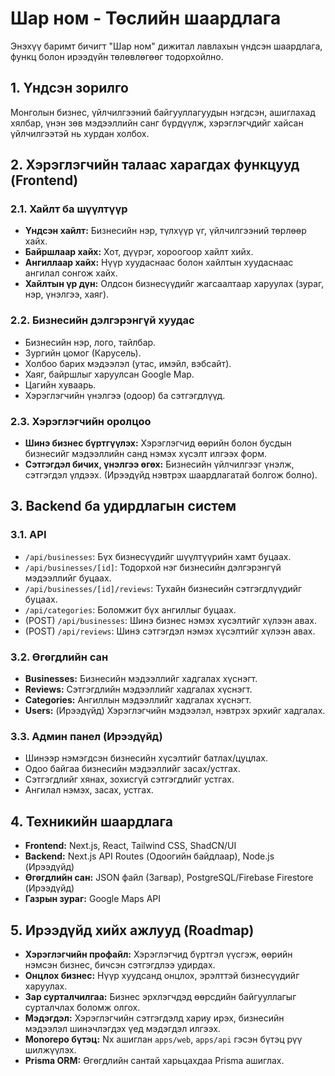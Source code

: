 # Шар ном - Төслийн шаардлага

Энэхүү баримт бичигт "Шар ном" дижитал лавлахын үндсэн шаардлага, функц болон ирээдүйн төлөвлөгөөг тодорхойлно.

## 1. Үндсэн зорилго

Монголын бизнес, үйлчилгээний байгууллагуудын нэгдсэн, ашиглахад хялбар, үнэн зөв мэдээллийн санг бүрдүүлж, хэрэглэгчдийг хайсан үйлчилгээтэй нь хурдан холбох.

## 2. Хэрэглэгчийн талаас харагдах функцууд (Frontend)

### 2.1. Хайлт ба шүүлтүүр
- **Үндсэн хайлт:** Бизнесийн нэр, түлхүүр үг, үйлчилгээний төрлөөр хайх.
- **Байршлаар хайх:** Хот, дүүрэг, хороогоор хайлт хийх.
- **Ангиллаар хайх:** Нүүр хуудаснаас болон хайлтын хуудаснаас ангилал сонгож хайх.
- **Хайлтын үр дүн:** Олдсон бизнесүүдийг жагсаалтаар харуулах (зураг, нэр, үнэлгээ, хаяг).

### 2.2. Бизнесийн дэлгэрэнгүй хуудас
- Бизнесийн нэр, лого, тайлбар.
- Зургийн цомог (Карусель).
- Холбоо барих мэдээлэл (утас, имэйл, вэбсайт).
- Хаяг, байршлыг харуулсан Google Map.
- Цагийн хуваарь.
- Хэрэглэгчийн үнэлгээ (одоор) ба сэтгэгдлүүд.

### 2.3. Хэрэглэгчийн оролцоо
- **Шинэ бизнес бүртгүүлэх:** Хэрэглэгчид өөрийн болон бусдын бизнесийг мэдээллийн санд нэмэх хүсэлт илгээх форм.
- **Сэтгэгдэл бичих, үнэлгээ өгөх:** Бизнесийн үйлчилгээг үнэлж, сэтгэгдэл үлдээх. (Ирээдүйд нэвтрэх шаардлагатай болгож болно).

## 3. Backend ба удирдлагын систем

### 3.1. API
- `/api/businesses`: Бүх бизнесүүдийг шүүлтүүрийн хамт буцаах.
- `/api/businesses/[id]`: Тодорхой нэг бизнесийн дэлгэрэнгүй мэдээллийг буцаах.
- `/api/businesses/[id]/reviews`: Тухайн бизнесийн сэтгэгдлүүдийг буцаах.
- `/api/categories`: Боломжит бүх ангиллыг буцаах.
- (POST) `/api/businesses`: Шинэ бизнес нэмэх хүсэлтийг хүлээн авах.
- (POST) `/api/reviews`: Шинэ сэтгэгдэл нэмэх хүсэлтийг хүлээн авах.

### 3.2. Өгөгдлийн сан
- **Businesses:** Бизнесийн мэдээллийг хадгалах хүснэгт.
- **Reviews:** Сэтгэгдлийн мэдээллийг хадгалах хүснэгт.
- **Categories:** Ангиллын мэдээллийг хадгалах хүснэгт.
- **Users:** (Ирээдүйд) Хэрэглэгчийн мэдээлэл, нэвтрэх эрхийг хадгалах.

### 3.3. Админ панел (Ирээдүйд)
- Шинээр нэмэгдсэн бизнесийн хүсэлтийг батлах/цуцлах.
- Одоо байгаа бизнесийн мэдээллийг засах/устгах.
- Сэтгэгдлийг хянах, зохисгүй сэтгэгдлийг устгах.
- Ангилал нэмэх, засах, устгах.

## 4. Техникийн шаардлага

- **Frontend:** Next.js, React, Tailwind CSS, ShadCN/UI
- **Backend:** Next.js API Routes (Одоогийн байдлаар), Node.js (Ирээдүйд)
- **Өгөгдлийн сан:** JSON файл (Загвар), PostgreSQL/Firebase Firestore (Ирээдүйд)
- **Газрын зураг:** Google Maps API

## 5. Ирээдүйд хийх ажлууд (Roadmap)

- **Хэрэглэгчийн профайл:** Хэрэглэгчид бүртгэл үүсгэж, өөрийн нэмсэн бизнес, бичсэн сэтгэгдлээ удирдах.
- **Онцлох бизнес:** Нүүр хуудсанд онцлох, эрэлттэй бизнесүүдийг харуулах.
- **Зар сурталчилгаа:** Бизнес эрхлэгчдэд өөрсдийн байгууллагыг сурталчлах боломж олгох.
- **Мэдэгдэл:** Хэрэглэгчийн сэтгэгдэлд хариу ирэх, бизнесийн мэдээлэл шинэчлэгдэх үед мэдэгдэл илгээх.
- **Monorepo бүтэц:** Nx ашиглан `apps/web`, `apps/api` гэсэн бүтэц рүү шилжүүлэх.
- **Prisma ORM:** Өгөгдлийн сантай харьцахдаа Prisma ашиглах.
